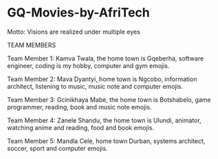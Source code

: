 # GQ-Movies-by-AfriTech

 Motto: Visions are realized under multiple eyes 
 
 TEAM MEMBERS
 
 Team Member 1: Kamva Twala, the home town is Gqeberha, software engineer, coding is my hobby, computer and gym emojis.
 
 Team Member 2: Mava Dyantyi, home town is Ngcobo, information architect, listening to music, music note and computer emojis.
 
 Team Member 3: Gcinikhaya Mabe, the home town is Botshabelo, game programmer, reading, book and music note emojis.
 
 Team Member 4: Zanele Shandu, the home town is Ulundi, animator, watching anime and reading, food and book emojis. 
 
 Team Member 5: Mandla Cele, home town Durban, systems architect, soccer, sport and computer emojis.
